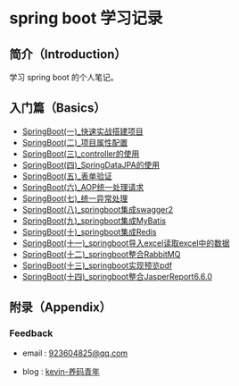 # spring boot 学习记录

## 简介（Introduction）

学习 spring boot 的个人笔记。

## 入门篇（Basics）
* [SpringBoot(一)_快速实战搭建项目](https://github.com/runzhenghengbin/SpringBoot/wiki/1-springboot-kuai-su-da-jian)
* [SpringBoot(二)_项目属性配置](https://github.com/runzhenghengbin/SpringBoot/wiki/2-springboot-shu-xing-pei-zhi)
* [SpringBoot(三)_controller的使用](https://github.com/runzhenghengbin/SpringBoot/wiki/3-springboot-controller-shi-yong)
* [SpringBoot(四)_SpringDataJPA的使用](https://github.com/runzhenghengbin/SpringBoot/wiki/4-springboot-spring-data-jpa)
* [SpringBoot(五)_表单验证](https://github.com/runzhenghengbin/SpringBoot/wiki/5-springboot-biao-dan-yan-zheng)
* [SpringBoot(六)_AOP统一处理请求](https://github.com/runzhenghengbin/SpringBoot/wiki/6-springboot-aop-chu-li-qing-qiu)
* [SpringBoot(七)_统一异常处理](https://github.com/runzhenghengbin/SpringBoot/wiki/7-springboot-yi-chang-chu-li)
* [SpringBoot(八)_springboot集成swagger2](https://github.com/runzhenghengbin/SpringBoot/wiki/8-springboot-swagger2)
* [SpringBoot(九)_springboot集成MyBatis](https://github.com/runzhenghengbin/SpringBoot/wiki/9-spring-boot-mybatis)
* [SpringBoot(十)_springboot集成Redis](https://github.com/runzhenghengbin/SpringBoot/wiki/10-springboot-redis)
* [SpringBoot(十一)_springboot导入excel读取excel中的数据](https://github.com/runzhenghengbin/SpringBoot/wiki/11-springboot-excel)
* [SpringBoot(十二)_springboot整合RabbitMQ](https://github.com/runzhenghengbin/SpringBoot/wiki/12-springboot-rabbitmq)
* [SpringBoot(十三)_springboot实现预览pdf](https://github.com/runzhenghengbin/SpringBoot/wiki/13-springboot-pdf-view)
* [SpringBoot(十四)_springboot整合JasperReport6.6.0](https://github.com/runzhenghengbin/SpringBoot/wiki/14-springboot-jasperreport-6.6.0)

## 附录（Appendix）

### Feedback
- email : 923604825@qq.com

- blog : [kevin-养码青年](https://www.cnblogs.com/zhenghengbin/)


